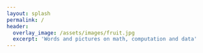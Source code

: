 ```yaml
---
layout: splash
permalink: /
header:
  overlay_image: /assets/images/fruit.jpg
  excerpt: 'Words and pictures on math, computation and data'
---
```

